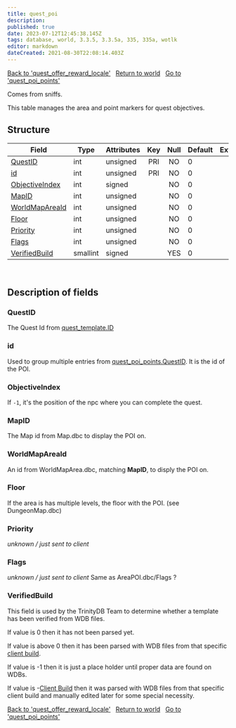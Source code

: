 ```yaml
---
title: quest_poi
description: 
published: true
date: 2023-07-12T12:45:38.145Z
tags: database, world, 3.3.5, 3.3.5a, 335, 335a, wotlk
editor: markdown
dateCreated: 2021-08-30T22:08:14.403Z
---
```


<a href="https://trinitycore.info/en/database/335/world/quest_offer_reward_locale" class="mt-5 v-btn v-btn--depressed v-btn--flat v-btn--outlined theme--light v-size--default darkblue--text text--lighten-3"><span class="v-btn__content"><i aria-hidden="true" class="v-icon notranslate v-icon--left mdi mdi-arrow-left theme--light"></i><span>Back to 'quest_offer_reward_locale'</span></span></a>&nbsp;&nbsp;&nbsp;<a href="https://trinitycore.info/en/database/335/world/home" class="mt-5 v-btn v-btn--depressed v-btn--flat v-btn--outlined theme--light v-size--default darkblue--text text--lighten-3"><span class="v-btn__content"><i aria-hidden="true" class="v-icon notranslate v-icon--left mdi mdi-home-outline theme--light"></i><span>Return to world</span></span></a>&nbsp;&nbsp;&nbsp;<a href="https://trinitycore.info/en/database/335/world/quest_poi_points" class="mt-5 v-btn v-btn--depressed v-btn--flat v-btn--outlined theme--light v-size--default darkblue--text text--lighten-3"><span class="v-btn__content"><span>Go to 'quest_poi_points'</span><i aria-hidden="true" class="v-icon notranslate v-icon--right mdi mdi-arrow-right theme--light"></i></span></a>

Comes from sniffs.

This table manages the area and point markers for quest objectives.

## Structure

| Field | Type | Attributes | Key | Null | Default | Extra | Comment |
| --- | --- | --- | :---: | :---: | --- | --- | --- |
| [QuestID](#questid) | int | unsigned | PRI | NO | 0 |  |  |
| [id](#id) | int | unsigned | PRI | NO | 0 |  |  |
| [ObjectiveIndex](#objectiveindex) | int | signed |  | NO | 0 |  |  |
| [MapID](#mapid) | int | unsigned |  | NO | 0 |  |  |
| [WorldMapAreaId](#worldmapareaid) | int | unsigned |  | NO | 0 |  |  |
| [Floor](#floor) | int | unsigned |  | NO | 0 |  |  |
| [Priority](#priority) | int | unsigned |  | NO | 0 |  |  |
| [Flags](#flags) | int | unsigned |  | NO | 0 |  |  |
| [VerifiedBuild](#verifiedbuild) | smallint | signed |  | YES | 0 |  |  |
&nbsp;
## Description of fields

### QuestID
The Quest Id from [quest_template.ID](../world/quest_template#id)
&nbsp;

### id
Used to group multiple entries from [quest_poi_points.QuestID](../world/quest_poi_points#QuestID). It is the id of the POI.
&nbsp;

### ObjectiveIndex
If `-1`, it's the position of the npc where you can complete the quest.
&nbsp;

### MapID
The Map id from Map.dbc to display the POI on.
&nbsp;

### WorldMapAreaId
An id from WorldMapArea.dbc, matching **MapID**, to disply the POI on.
&nbsp;

### Floor
If the area is has multiple levels, the floor with the POI. (see DungeonMap.dbc)
&nbsp;

### Priority
*unknown / just sent to client*
&nbsp;

### Flags
*unknown / just sent to client*
Same as AreaPOI.dbc/Flags ?
&nbsp;

### VerifiedBuild
This field is used by the TrinityDB Team to determine whether a template has been verified from WDB files.

If value is 0 then it has not been parsed yet.

If value is above 0 then it has been parsed with WDB files from that specific [client build](/en/database/335/auth/realmlist#gamebuild).

If value is -1 then it is just a place holder until proper data are found on WDBs.

If value is -[Client Build](/en/database/335/auth/realmlist#gamebuild) then it was parsed with WDB files from that specific client build and manually edited later for some special necessity.
&nbsp;

<a href="https://trinitycore.info/en/database/335/world/quest_offer_reward_locale" class="mt-5 v-btn v-btn--depressed v-btn--flat v-btn--outlined theme--light v-size--default darkblue--text text--lighten-3"><span class="v-btn__content"><i aria-hidden="true" class="v-icon notranslate v-icon--left mdi mdi-arrow-left theme--light"></i><span>Back to 'quest_offer_reward_locale'</span></span></a>&nbsp;&nbsp;&nbsp;<a href="https://trinitycore.info/en/database/335/world/home" class="mt-5 v-btn v-btn--depressed v-btn--flat v-btn--outlined theme--light v-size--default darkblue--text text--lighten-3"><span class="v-btn__content"><i aria-hidden="true" class="v-icon notranslate v-icon--left mdi mdi-home-outline theme--light"></i><span>Return to world</span></span></a>&nbsp;&nbsp;&nbsp;<a href="https://trinitycore.info/en/database/335/world/quest_poi_points" class="mt-5 v-btn v-btn--depressed v-btn--flat v-btn--outlined theme--light v-size--default darkblue--text text--lighten-3"><span class="v-btn__content"><span>Go to 'quest_poi_points'</span><i aria-hidden="true" class="v-icon notranslate v-icon--right mdi mdi-arrow-right theme--light"></i></span></a>
